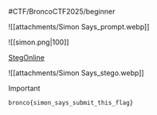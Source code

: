 #CTF/BroncoCTF2025/beginner 

![[attachments/Simon Says_prompt.webp]]

![[simon.png|100]]

[StegOnline](https://georgeom.net/StegOnline/image)

![[attachments/Simon Says_stego.webp]]

> [!IMPORTANT]
>  `bronco{simon_says_submit_this_flag}`